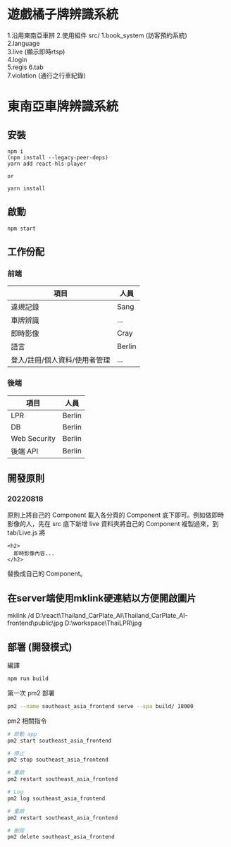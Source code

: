 # 遊戲橘子牌辨識系統
1.沿用東南亞車辨
2.使用組件 src/
    1.book_system (訪客預約系統)  
    2.language  
    3.live (顯示即時rtsp)  
    4.login  
    5.regis
    6.tab  
    7.violation (通行之行車紀錄)


# 東南亞車牌辨識系統

## 安裝
```
npm i
(npm install --legacy-peer-deps)
yarn add react-hls-player

or

yarn install
```

## 啟動
```
npm start
```

## 工作份配

### 前端
|項目 |人員
|-|-
|違規記錄 | Sang
|車牌辨識 | ...
|即時影像 | Cray
|語言 | Berlin
|登入/註冊/個人資料/使用者管理 | ...

### 後端
|項目 |人員
|-|-
|LPR |Berlin
|DB |Berlin
|Web Security |Berlin
|後端 API |Berlin

## 開發原則

### 20220818
原則上將自己的 Component 載入各分頁的 Component 底下即可。例如做即時影像的人，先在 src 底下新增 live 資料夾將自己的 Component 複製過來，到 tab/Live.js 將
```
<h2>
  即時影像內容...
</h2>
```
替換成自己的 Component。

## 在server端使用mklink硬連結以方便開啟圖片

mklink /d D:\react\Thailand_CarPlate_AI\Thailand_CarPlate_AI-frontend\public\jpg D:\workspace\ThaiLPR\jpg

## 部署 (開發模式)

編譯
```bash
npm run build
```

第一次 pm2 部署
```bash
pm2 --name southeast_asia_frontend serve --spa build/ 18000
```

pm2 相關指令
```bash
# 啟動 app
pm2 start southeast_asia_frontend

# 停止
pm2 stop southeast_asia_frontend

# 重啟
pm2 restart southeast_asia_frontend

# Log
pm2 log southeast_asia_frontend

# 重啟
pm2 restart southeast_asia_frontend

# 刪除
pm2 delete southeast_asia_frontend
```

